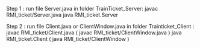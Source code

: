 
Step 1 : run file Server.java in folder TrainTicket_Server:
javac RMI_ticket/Server.java
java RMI_ticket.Server

Step 2 : run file Client.java or ClientWindow.java in folder 
Trainticket_Client :
javac RMI_ticket/Client.java ( javac RMI_ticket/ClientWindow.java )
java RMI_ticket.Client ( java RMI_ticket/ClientWindow )

